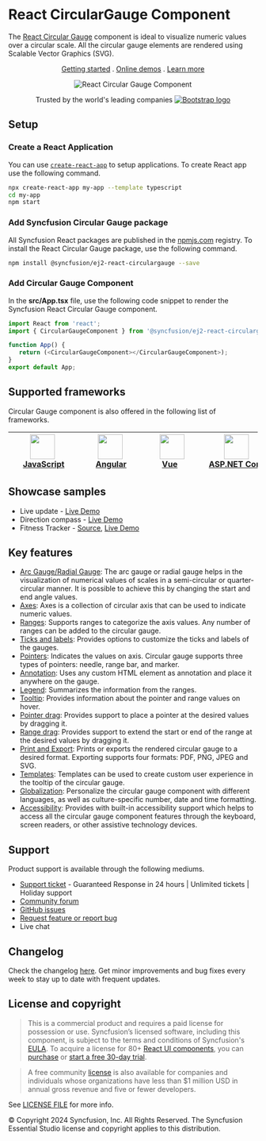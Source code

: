 # React CircularGauge Component

The [React Circular Gauge](https://www.syncfusion.com/react-components/react-circular-gauge?utm_source=npm&utm_medium=listing&utm_campaign=react-circulargauge-npm) component is ideal to visualize numeric values over a circular scale. All the circular gauge elements are rendered using Scalable Vector Graphics (SVG).

<p align="center">
    <a href="https://ej2.syncfusion.com/react/documentation/circular-gauge/getting-started/?utm_source=npm&utm_medium=listing&utm_campaign=react-circulargauge-npm">Getting started</a> . 
    <a href="https://ej2.syncfusion.com/react/demos/?utm_source=npm&utm_medium=listing&utm_campaign=react-circulargauge-npm#/bootstrap5/circular-gauge/default-functionalities">Online demos</a> . 
    <a href="https://www.syncfusion.com/react-components/react-circular-gauge?utm_source=npm&utm_medium=listing&utm_campaign=react-circulargauge-npm">Learn more</a>
</p>

<p align="center">
    <img src="https://raw.githubusercontent.com/SyncfusionExamples/nuget-img/master/react/react-circular-gauge.png" alt="React Circular Gauge Component">
</p>

<p align="center">
Trusted by the world's leading companies
  <a href="https://www.syncfusion.com">
    <img src="https://raw.githubusercontent.com/SyncfusionExamples/nuget-img/master/syncfusion/syncfusion-trusted-companies.webp" alt="Bootstrap logo">
  </a>
</p>

## Setup

### Create a React Application

You can use [`create-react-app`](https://github.com/facebookincubator/create-react-app) to setup applications. To create React app use the following command.

```bash
npx create-react-app my-app --template typescript
cd my-app
npm start
```

### Add Syncfusion Circular Gauge package

All Syncfusion React packages are published in the [npmjs.com](https://www.npmjs.com/~syncfusionorg) registry. To install the React Circular Gauge package, use the following command.

```sh
npm install @syncfusion/ej2-react-circulargauge --save
```

### Add Circular Gauge Component

In the **src/App.tsx** file, use the following code snippet to render the Syncfusion React Circular Gauge component.

```typescript
import React from 'react';
import { CircularGaugeComponent } from '@syncfusion/ej2-react-circulargauge';

function App() {
   return (<CircularGaugeComponent></CircularGaugeComponent>);
}
export default App;
```

## Supported frameworks

Circular Gauge component is also offered in the following list of frameworks.

| [<img src="https://ej2.syncfusion.com/github/images/js.svg" height="50" />](https://www.syncfusion.com/javascript-ui-controls?utm_medium=listing&utm_source=github)<br/>&nbsp;&nbsp;&nbsp;&nbsp;&nbsp;[JavaScript](https://www.syncfusion.com/javascript-ui-controls?utm_medium=listing&utm_source=github)&nbsp;&nbsp;&nbsp;&nbsp; | [<img src="https://ej2.syncfusion.com/github/images/angular-new.svg"  height="50" />](https://www.syncfusion.com/angular-components/?utm_medium=listing&utm_source=github)<br/>&nbsp;&nbsp;&nbsp;&nbsp;&nbsp;&nbsp;&nbsp;[Angular](https://www.syncfusion.com/angular-components/?utm_medium=listing&utm_source=github)&nbsp;&nbsp;&nbsp;&nbsp;&nbsp;&nbsp; | [<img src="https://ej2.syncfusion.com/github/images/vue.svg" height="50" />](https://www.syncfusion.com/vue-ui-components?utm_medium=listing&utm_source=github)<br/>&nbsp;&nbsp;&nbsp;&nbsp;&nbsp;&nbsp;&nbsp;[Vue](https://www.syncfusion.com/vue-ui-components?utm_medium=listing&utm_source=github)&nbsp;&nbsp;&nbsp;&nbsp;&nbsp;&nbsp;&nbsp;&nbsp;&nbsp; | [<img src="https://ej2.syncfusion.com/github/images/netcore.svg" height="50" />](https://www.syncfusion.com/aspnet-core-ui-controls?utm_medium=listing&utm_source=github)<br/>&nbsp;&nbsp;[ASP.NET&nbsp;Core](https://www.syncfusion.com/aspnet-core-ui-controls?utm_medium=listing&utm_source=github)&nbsp;&nbsp; | [<img src="https://ej2.syncfusion.com/github/images/netmvc.svg" height="50" />](https://www.syncfusion.com/aspnet-mvc-ui-controls?utm_medium=listing&utm_source=github)<br/>&nbsp;&nbsp;[ASP.NET&nbsp;MVC](https://www.syncfusion.com/aspnet-mvc-ui-controls?utm_medium=listing&utm_source=github)&nbsp;&nbsp; | 
| :-----: | :-----: | :-----: | :-----: | :-----: |

## Showcase samples

* Live update - [Live Demo](https://ej2.syncfusion.com/react/demos/#/bootstrap5/circular-gauge/data-sample)
* Direction compass - [Live Demo](https://ej2.syncfusion.com/react/demos/#/bootstrap5/circular-gauge/direction-compass)
* Fitness Tracker - [Source](https://github.com/SyncfusionExamples/showcase-react-health-tracker-dashboard-demo), [Live Demo](https://ej2.syncfusion.com/showcase/react/fitness-tracker-app/)

## Key features

* [Arc Gauge/Radial Gauge](https://ej2.syncfusion.com/react/documentation/circular-gauge/gauge-axes/?utm_source=npm&utm_medium=listing&utm_campaign=react-circulargauge-npm#angles-and-direction): The arc gauge or radial gauge helps in the visualization of numerical values of scales in a semi-circular or quarter-circular manner. It is possible to achieve this by changing the start and end angle values.
* [Axes](https://ej2.syncfusion.com/react/documentation/circular-gauge/gauge-axes/?utm_source=npm&utm_medium=listing&utm_campaign=react-circulargauge-npm): Axes is a collection of circular axis that can be used to indicate numeric values.
* [Ranges](https://ej2.syncfusion.com/react/documentation/circular-gauge/gauge-ranges/?utm_source=npm&utm_medium=listing&utm_campaign=react-circulargauge-npm): Supports ranges to categorize the axis values. Any number of ranges can be added to the circular gauge.
* [Ticks and labels](https://ej2.syncfusion.com/react/demos/?utm_source=npm&utm_medium=listing&utm_campaign=react-circulargauge-npm#/bootstrap5/circular-gauge/ticks-and-labels): Provides options to customize the ticks and labels of the gauges.
* [Pointers](https://ej2.syncfusion.com/react/documentation/circular-gauge/gauge-pointers/?utm_source=npm&utm_medium=listing&utm_campaign=react-circulargauge-npm): Indicates the values on axis. Circular gauge supports three types of pointers: needle, range bar, and marker.
* [Annotation](https://ej2.syncfusion.com/react/documentation/circular-gauge/gauge-annotations/?utm_source=npm&utm_medium=listing&utm_campaign=react-circulargauge-npm): Uses any custom HTML element as annotation and place it anywhere on the gauge.
* [Legend](https://ej2.syncfusion.com/react/documentation/circular-gauge/gauge-legend/?utm_source=npm&utm_medium=listing&utm_campaign=react-circulargauge-npm): Summarizes the information from the ranges.
* [Tooltip](https://ej2.syncfusion.com/react/documentation/circular-gauge/gauge-user-interaction/?utm_source=npm&utm_medium=listing&utm_campaign=react-circulargauge-npm#tooltip-for-pointers): Provides information about the pointer and range values on hover.
* [Pointer drag](https://ej2.syncfusion.com/react/documentation/circular-gauge/gauge-user-interaction/?utm_source=npm&utm_medium=listing&utm_campaign=react-circulargauge-npm#pointer-drag): Provides support to place a pointer at the desired values by dragging it.
* [Range drag](https://ej2.syncfusion.com/react/demos/?utm_source=npm&utm_medium=listing&utm_campaign=react-circulargauge-npm#/bootstrap5/circular-gauge/pointer-ranges-drag): Provides support to extend the start or end of the range at the desired values by dragging it.
* [Print and Export](https://ej2.syncfusion.com/react/documentation/circular-gauge/gauge-print-and-export/?utm_source=npm&utm_medium=listing&utm_campaign=react-circulargauge-npm): Prints or exports the rendered circular gauge to a desired format. Exporting supports four formats: PDF, PNG, JPEG and SVG.
* [Templates](https://ej2.syncfusion.com/react/demos/?utm_source=npm&utm_medium=listing&utm_campaign=react-circulargauge-npm#/bootstrap5/circular-gauge/tooltip): Templates can be used to create custom user experience in the tooltip of the circular gauge.
* [Globalization](https://ej2.syncfusion.com/react/documentation/circular-gauge/internationalization/?utm_source=npm&utm_medium=listing&utm_campaign=react-circulargauge-npm): Personalize the circular gauge component with different languages, as well as culture-specific number, date and time formatting.
* [Accessibility](https://ej2.syncfusion.com/react/documentation/circular-gauge/accessibility/?utm_source=npm&utm_medium=listing&utm_campaign=react-circulargauge-npm): Provides with built-in accessibility support which helps to access all the circular gauge component features through the keyboard, screen readers, or other assistive technology devices. 

## Support

Product support is available through the following mediums.

* [Support ticket](https://support.syncfusion.com/support/tickets/create) - Guaranteed Response in 24 hours | Unlimited tickets | Holiday support
* [Community forum](https://www.syncfusion.com/forums/react-js2?utm_source=npm&utm_medium=listing&utm_campaign=react-circulargauge-npm)
* [GitHub issues](https://github.com/syncfusion/ej2-react-ui-components/issues/new)
* [Request feature or report bug](https://www.syncfusion.com/feedback/react?utm_source=npm&utm_medium=listing&utm_campaign=react-circulargauge-npm)
* Live chat

## Changelog

Check the changelog [here](https://github.com/syncfusion/ej2-react-ui-components/blob/master/components/circulargauge/CHANGELOG.md?utm_source=npm&utm_campaign=react-circulargauge-npm). Get minor improvements and bug fixes every week to stay up to date with frequent updates.

## License and copyright

> This is a commercial product and requires a paid license for possession or use. Syncfusion’s licensed software, including this component, is subject to the terms and conditions of Syncfusion's [EULA](https://www.syncfusion.com/eula/es/). To acquire a license for 80+ [React UI components](https://www.syncfusion.com/react-components), you can [purchase](https://www.syncfusion.com/sales/products) or [start a free 30-day trial](https://www.syncfusion.com/account/manage-trials/start-trials).

> A free community [license](https://www.syncfusion.com/products/communitylicense) is also available for companies and individuals whose organizations have less than $1 million USD in annual gross revenue and five or fewer developers.

See [LICENSE FILE](https://github.com/syncfusion/ej2-react-ui-components/blob/master/components/circulargauge/license?utm_source=npm&utm_campaign=react-circulargauge-npm) for more info.

&copy; Copyright 2024 Syncfusion, Inc. All Rights Reserved. The Syncfusion Essential Studio license and copyright applies to this distribution.